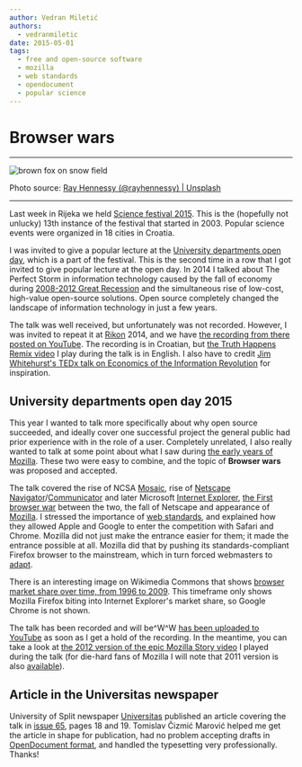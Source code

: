 ```yaml
---
author: Vedran Miletić
authors:
  - vedranmiletic
date: 2015-05-01
tags:
  - free and open-source software
  - mozilla
  - web standards
  - opendocument
  - popular science
---
```


# Browser wars

---

![brown fox on snow field](https://unsplash.com/photos/xUUZcpQlqpM/download?w=1920)

Photo source: [Ray Hennessy (@rayhennessy) | Unsplash](https://unsplash.com/photos/brown-fox-on-snow-field-xUUZcpQlqpM)

---

Last week in Rijeka we held [Science festival 2015](https://www.mojarijeka.hr/otvoren-13-festival-znanosti-s-temom-sunce/). This is the (hopefully not unlucky) 13th instance of the festival that started in 2003. Popular science events were organized in 18 cities in Croatia.

I was invited to give a popular lecture at the [University departments open day](https://math.uniri.hr/dogadjanja/otvoreni-dan-sveucilisnih-odjela-2015/), which is a part of the festival. This is the second time in a row that I got invited to give popular lecture at the open day. In 2014 I talked about The Perfect Storm in information technology caused by the fall of economy during [2008-2012 Great Recession](https://en.wikipedia.org/wiki/Great_Recession) and the simultaneous rise of low-cost, high-value open-source solutions. Open source completely changed the landscape of information technology in just a few years.

<!-- more -->

The talk was well received, but unfortunately was not recorded. However, I was invited to repeat it at [Rikon](https://www.rikonrijeka.com/) 2014, and we have [the recording from there posted on YouTube](https://youtu.be/EE2cZSeqB3k). The recording is in Croatian, but [the Truth Happens Remix video](https://youtu.be/5EkkMfjetEY) I play during the talk is in English. I also have to credit [Jim Whitehurst's TEDx talk on Economics of the Information Revolution](https://youtu.be/6ag8DiOWG1I) for inspiration.

## University departments open day 2015

This year I wanted to talk more specifically about why open source succeeded, and ideally cover one successful project the general public had prior experience with in the role of a user. Completely unrelated, I also really wanted to talk at some point about what I saw during [the early years of Mozilla](https://www.mozilla.org/about/history/). These two were easy to combine, and the topic of **Browser wars** was proposed and accepted.

The talk covered the rise of NCSA [Mosaic](https://en.wikipedia.org/wiki/Mosaic_%28web_browser%29), rise of [Netscape](https://en.wikipedia.org/wiki/Netscape) [Navigator](https://en.wikipedia.org/wiki/Netscape_Navigator)/[Communicator](https://en.wikipedia.org/wiki/Netscape_Communicator) and later Microsoft [Internet Explorer](https://en.wikipedia.org/wiki/Internet_Explorer), [the First browser war](https://en.wikipedia.org/wiki/Browser_wars#First_browser_war) between the two, the fall of Netscape and appearance of [Mozilla](https://www.mozilla.org/). I stressed the importance of [web standards](https://www.w3.org/TR/), and explained how they allowed Apple and Google to enter the competition with Safari and Chrome. Mozilla did not just make the entrance easier for them; it made the entrance possible at all. Mozilla did that by pushing its standards-compliant Firefox browser to the mainstream, which in turn forced webmasters to [adapt](https://validator.w3.org/).

There is an interesting image on Wikimedia Commons that shows [browser market share over time, from 1996 to 2009](https://commons.wikimedia.org/wiki/File:Browser_Wars_%28en%29.svg). This timeframe only shows Mozilla Firefox biting into Internet Explorer's market share, so Google Chrome is not shown.

The talk has been recorded and will be^W^W [has been uploaded to YouTube](https://youtu.be/pz73gD1H-s4) as soon as I get a hold of the recording. In the meantime, you can take a look at [the 2012 version of the epic Mozilla Story video](https://youtu.be/Q1n2q_YSZUE) I played during the talk (for die-hard fans of Mozilla I will note that 2011 version is also [available](https://youtu.be/tDDVAErOI5U)).

## Article in the Universitas newspaper

University of Split newspaper [Universitas](https://www.unist.hr/universitas-17821/17821) published an article covering the talk in [issue 65](https://marjan.unist.hr/UserDocsImages/Portals/0/DMX/2017/11/Universitas%20-%20br.%2065_660.pdf), pages 18 and 19. Tomislav Čizmić Marović helped me get the article in shape for publication, had no problem accepting drafts in [OpenDocument format](https://opendocumentformat.org/), and handled the typesetting very professionally. Thanks!
